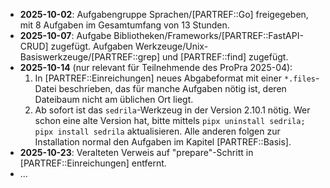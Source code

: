 - **2025-10-02**: Aufgabengruppe Sprachen/[PARTREF::Go] freigegeben,
  mit 8 Aufgaben im Gesamtumfang von 13 Stunden.
- **2025-10-07**: Aufgabe Bibliotheken/Frameworks/[PARTREF::FastAPI-CRUD] zugefügt.
  Aufgaben Werkzeuge/Unix-Basiswerkzeuge/[PARTREF::grep] und
  [PARTREF::find] zugefügt.
- **2025-10-14** (nur relevant für Teilnehmende des ProPra 2025-04):  
  1. In [PARTREF::Einreichungen] neues Abgabeformat mit einer `*.files`-Datei beschrieben, das für manche
  Aufgaben nötig ist, deren Dateibaum nicht am üblichen Ort liegt.  
  2. Ab sofort ist das `sedrila`-Werkzeug in der Version 2.10.1 nötig.
  Wer schon eine alte Version hat, 
  bitte mittels `pipx uninstall sedrila; pipx install sedrila` aktualisieren.
  Alle anderen folgen zur Installation normal den Aufgaben im Kapitel [PARTREF::Basis].
- **2025-10-23**: Veralteten Verweis auf "prepare"-Schritt in [PARTREF::Einreichungen] entfernt.
- ...
